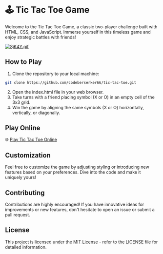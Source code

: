#  🕹️ Tic Tac Toe Game
Welcome to the Tic Tac Toe Game, a classic two-player challenge built with HTML, CSS, and JavaScript. Immerse yourself in this timeless game and enjoy strategic battles with friends!

[![SjK4Y.gif](https://s13.gifyu.com/images/SjK4Y.gif)](https://gifyu.com/image/SjK4Y)
## How to Play

1. Clone the repository to your local machine:
```bash
git clone https://github.com/codeberserker66/tic-tac-toe.git
```
2. Open the index.html file in your web browser.
3. Take turns with a friend placing symbol (X or O) in an empty cell of the 3x3 grid.
4. Win the game by aligning the same symbols (X or O) horizontally, vertically, or diagonally.

## Play Online

🌐 [Play Tic Tac Toe Online](https://codeberserker66.github.io/tic-tac-toe-game-js/)

## Customization

Feel free to customize the game by adjusting styling or introducing new features based on your preferences. Dive into the code and make it uniquely yours!

## Contributing

Contributions are highly encouraged! If you have innovative ideas for improvements or new features, don't hesitate to open an issue or submit a pull request.

## License

This project is licensed under the [MIT License](LICENSE) - refer to the LICENSE file for detailed information.
